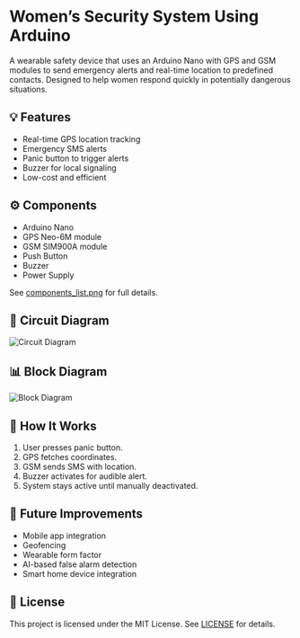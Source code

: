 # Women’s Security System Using Arduino

A wearable safety device that uses an Arduino Nano with GPS and GSM modules to send emergency alerts and real-time location to predefined contacts. Designed to help women respond quickly in potentially dangerous situations.

## 💡 Features

- Real-time GPS location tracking
- Emergency SMS alerts
- Panic button to trigger alerts
- Buzzer for local signaling
- Low-cost and efficient

## ⚙️ Components

- Arduino Nano
- GPS Neo-6M module
- GSM SIM900A module
- Push Button
- Buzzer
- Power Supply

See [components_list.png](./components_list.png) for full details.

## 🔧 Circuit Diagram

![Circuit Diagram](./diagram/circuit_diagram.png)

## 📊 Block Diagram

![Block Diagram](./diagram/block_diagram.png)

## 🚀 How It Works

1. User presses panic button.
2. GPS fetches coordinates.
3. GSM sends SMS with location.
4. Buzzer activates for audible alert.
5. System stays active until manually deactivated.

## 🧠 Future Improvements

- Mobile app integration
- Geofencing
- Wearable form factor
- AI-based false alarm detection
- Smart home device integration

## 📄 License

This project is licensed under the MIT License. See [LICENSE](./LICENSE) for details.


